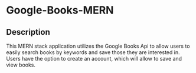 # Google-Books-MERN

## Description

This MERN stack application utilizes the Google Books Api to allow users to easily search books by keywords and save those they are interested in. Users have the option to create an account, which will allow to save and view books.

##